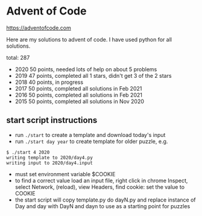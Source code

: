 Advent of Code
==============

https://adventofcode.com

Here are my solutions to advent of code.  I have used python for all
solutions.

total: 287

- 2020 50 points, needed lots of help on about 5 problems
- 2019 47 points, completed all 1 stars, didn't get 3 of the 2 stars
- 2018 40 points, in progress
- 2017 50 points, completed all solutions in Feb 2021
- 2016 50 points, completed all solutions in Feb 2021
- 2015 50 points, completed all solutions in Nov 2020

## start script instructions

- run `./start` to create a template and download today's input
- run `./start day year` to create template for older puzzle, e.g.
```
$ ./start 4 2020
writing template to 2020/day4.py
writing input to 2020/day4.input
```
- must set environment variable $COOKIE
- to find a correct value load an input file, right click in chrome Inspect, select Network, (reload), view Headers, find cookie: set the value to COOKIE
- the start script will copy template.py do dayN.py and replace instance of Day and day with DayN and dayn to use as a starting point for puzzles
